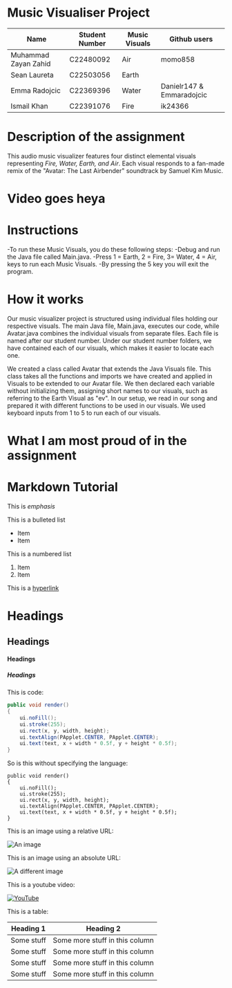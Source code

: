 # Music Visualiser Project


| Name                  | Student Number    | Music Visuals | Github users|
|-----------            |-----------        |-----------	|---|
|Muhammad Zayan Zahid	|C22480092 			|Air  			|momo858|
|Sean Laureta			|C22503056			|Earth       	||	
|Emma Radojcic         	|C22369396      	|Water 			| Danielr147 & Emmaradojcic |
|Ismail	Khan			|C22391076				|Fire			|ik24366|

# Description of the assignment 

This audio music visualizer features four distinct elemental visuals representing *Fire, Water, Earth, and Air*. Each visual responds to a fan-made remix of the "Avatar: The Last Airbender" soundtrack by Samuel Kim Music.

# Video goes heya

# Instructions
-To run these Music Visuals, you do these following steps:
-Debug and run the Java file called Main.java.
-Press 1 = Earth, 2 = Fire, 3= Water, 4 = Air, keys to run each Music Visuals.
-By pressing the 5 key you will exit the program.


# How it works

Our music visualizer project is structured using individual files holding our respective visuals. The main Java file, Main.java, executes our code, while Avatar.java combines the individual visuals from separate files. Each file is named after our student number. Under our student number folders, we have contained each of our visuals, which makes it easier to locate each one.

We created a class called Avatar that extends the Java Visuals file. This class takes all the functions and imports we have created and applied in Visuals to be extended to our Avatar file. We then declared each variable without initializing them, assigning short names to our visuals, such as referring to the Earth Visual as "ev". In our setup, we read in our song and prepared it with different functions to be used in our visuals. We used keyboard inputs from 1 to 5 to run each of our visuals.

# What I am most proud of in the assignment

# Markdown Tutorial

This is *emphasis*

This is a bulleted list

- Item
- Item

This is a numbered list

1. Item
1. Item

This is a [hyperlink](http://bryanduggan.org)

# Headings
## Headings
#### Headings
##### Headings

This is code:

```Java
public void render()
{
	ui.noFill();
	ui.stroke(255);
	ui.rect(x, y, width, height);
	ui.textAlign(PApplet.CENTER, PApplet.CENTER);
	ui.text(text, x + width * 0.5f, y + height * 0.5f);
}
```

So is this without specifying the language:

```
public void render()
{
	ui.noFill();
	ui.stroke(255);
	ui.rect(x, y, width, height);
	ui.textAlign(PApplet.CENTER, PApplet.CENTER);
	ui.text(text, x + width * 0.5f, y + height * 0.5f);
}
```

This is an image using a relative URL:

![An image](images/p8.png)

This is an image using an absolute URL:

![A different image](https://bryanduggandotorg.files.wordpress.com/2019/02/infinite-forms-00045.png?w=595&h=&zoom=2)

This is a youtube video:

[![YouTube](http://img.youtube.com/vi/J2kHSSFA4NU/0.jpg)](https://www.youtube.com/watch?v=J2kHSSFA4NU)

This is a table:

| Heading 1 | Heading 2 |
|-----------|-----------|
|Some stuff | Some more stuff in this column |
|Some stuff | Some more stuff in this column |
|Some stuff | Some more stuff in this column |
|Some stuff | Some more stuff in this column |

